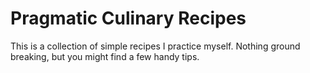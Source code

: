 Pragmatic Culinary Recipes
==========================

This is a collection of simple recipes I practice myself. Nothing ground breaking, but you might find a few handy tips.